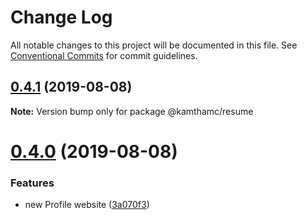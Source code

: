 # Change Log

All notable changes to this project will be documented in this file.
See [Conventional Commits](https://conventionalcommits.org) for commit guidelines.

## [0.4.1](https://github.com/kamthamc/resume/compare/v0.4.0...v0.4.1) (2019-08-08)

**Note:** Version bump only for package @kamthamc/resume





# [0.4.0](https://github.com/kamthamc/resume/compare/v0.3.17...v0.4.0) (2019-08-08)


### Features

* new Profile website ([3a070f3](https://github.com/kamthamc/resume/commit/3a070f3))
